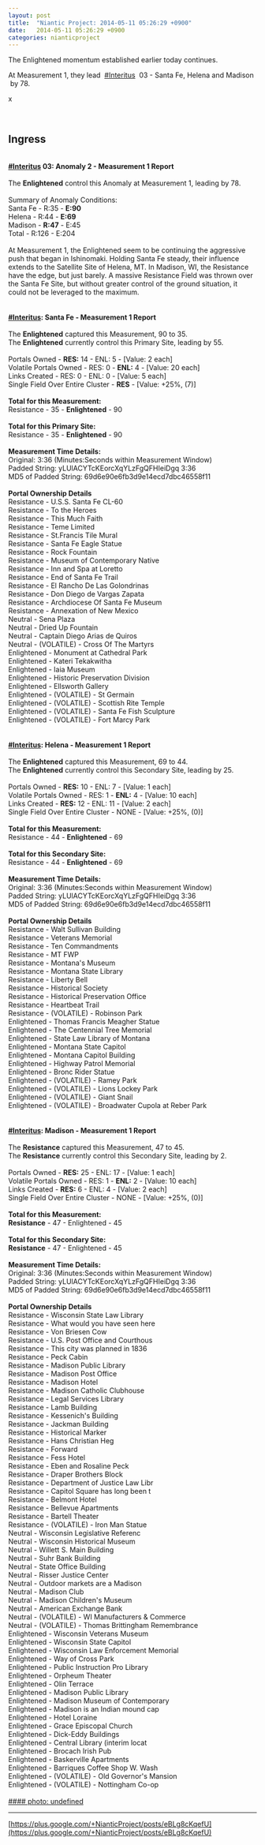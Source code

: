 ```yaml
---
layout: post
title:  "Niantic Project: 2014-05-11 05:26:29 +0900"
date:   2014-05-11 05:26:29 +0900
categories: nianticproject
---
```

The Enlightened momentum established earlier today continues.

At Measurement 1, they lead  [#Interitus](https://plus.google.com/s/%23Interitus "")  03 - Santa Fe, Helena and Madison  by 78.

x<div class="shared"><br /><h2>Ingress</h2><br /><b><a rel="nofollow" class="ot-hashtag" href="https://plus.google.com/s/%23Interitus">#Interitus</a></b><b> 03: Anomaly 2 - Measurement 1 Report</b><br /><br />The <b>Enlightened</b> control this Anomaly at Measurement 1, leading by 78.<br /><br />Summary of Anomaly Conditions:<br />Santa Fe - R:35 - <b>E:90</b><br />Helena - R:44 - <b>E:69</b><br />Madison - <b>R:47</b> - E:45<br />Total - R:126 - E:204<br /><br />At Measurement 1, the Enlightened seem to be continuing the aggressive push that began in Ishinomaki. Holding Santa Fe steady, their influence extends to the Satellite Site of Helena, MT. In Madison, WI, the Resistance have the edge, but just barely. A massive Resistance Field was thrown over the Santa Fe Site, but without greater control of the ground situation, it could not be leveraged to the maximum. <br /><br /><br /><b><a rel="nofollow" class="ot-hashtag" href="https://plus.google.com/s/%23Interitus">#Interitus</a></b><b>: Santa Fe - Measurement 1 Report</b><br /><br />The <b>Enlightened</b> captured this Measurement, 90 to 35.<br />The <b>Enlightened</b> currently control this Primary Site, leading by 55.<br /><br />Portals Owned - <b>RES:</b> 14 - ENL: 5 - [Value: 2 each]<br />Volatile Portals Owned - RES: 0 - <b>ENL:</b> 4 - [Value: 20 each]<br />Links Created - RES: 0 - ENL: 0 - [Value: 5 each]<br />Single Field Over Entire Cluster - <b>RES</b> - [Value: +25%, (7)]<br /><br /><b>Total for this Measurement:</b><br />Resistance - 35 - <b>Enlightened</b> - 90<br /><br /><b>Total for this Primary Site:</b><br />Resistance - 35 - <b>Enlightened</b> - 90<br /><br /><b>Measurement Time Details:</b><br />Original: 3:36 (Minutes:Seconds within Measurement Window)<br />Padded String: yLUlACYTcKEorcXqYLzFgQFHIeiDgq 3:36 <br />MD5 of Padded String: 69d6e90e6fb3d9e14ecd7dbc46558f11<br /><br /><b>Portal Ownership Details</b><br />Resistance - U.S.S. Santa Fe CL-60<br />Resistance - To the Heroes<br />Resistance - This Much Faith<br />Resistance - Teme Limited<br />Resistance - St.Francis Tile Mural<br />Resistance - Santa Fe Eagle Statue<br />Resistance - Rock Fountain <br />Resistance - Museum of Contemporary Native <br />Resistance - Inn and Spa at Loretto<br />Resistance - End of Santa Fe Trail<br />Resistance - El Rancho De Las Golondrinas<br />Resistance - Don Diego de Vargas Zapata<br />Resistance - Archdiocese Of Santa Fe Museum<br />Resistance - Annexation of New Mexico<br />Neutral - Sena Plaza<br />Neutral - Dried Up Fountain<br />Neutral - Captain Diego Arias de Quiros<br />Neutral - (VOLATILE) - Cross Of The Martyrs<br />Enlightened - Monument at Cathedral Park<br />Enlightened - Kateri Tekakwitha<br />Enlightened - Iaia Museum<br />Enlightened - Historic Preservation Division<br />Enlightened - Ellsworth Gallery<br />Enlightened - (VOLATILE) - St Germain<br />Enlightened - (VOLATILE) - Scottish Rite Temple<br />Enlightened - (VOLATILE) - Santa Fe Fish Sculpture<br />Enlightened - (VOLATILE) - Fort Marcy Park<br /><br /><br /><b><a rel="nofollow" class="ot-hashtag" href="https://plus.google.com/s/%23Interitus">#Interitus</a></b><b>: Helena - Measurement 1 Report</b><br /><br />The <b>Enlightened</b> captured this Measurement, 69 to 44.<br />The <b>Enlightened</b> currently control this Secondary Site, leading by 25.<br /><br />Portals Owned - <b>RES:</b> 10 - ENL: 7 - [Value: 1 each]<br />Volatile Portals Owned - RES: 1 - <b>ENL:</b> 4 - [Value: 10 each]<br />Links Created - <b>RES:</b> 12 - ENL: 11 - [Value: 2 each]<br />Single Field Over Entire Cluster - NONE - [Value: +25%, (0)]<br /><br /><b>Total for this Measurement:</b><br />Resistance - 44 - <b>Enlightened</b> - 69<br /><br /><b>Total for this Secondary Site:</b><br />Resistance - 44 - <b>Enlightened</b> - 69<br /><br /><b>Measurement Time Details:</b><br />Original: 3:36 (Minutes:Seconds within Measurement Window)<br />Padded String: yLUlACYTcKEorcXqYLzFgQFHIeiDgq 3:36 <br />MD5 of Padded String: 69d6e90e6fb3d9e14ecd7dbc46558f11<br /><br /><b>Portal Ownership Details</b><br />Resistance - Walt Sullivan Building <br />Resistance - Veterans Memorial<br />Resistance - Ten Commandments<br />Resistance - MT FWP<br />Resistance - Montana's Museum<br />Resistance - Montana State Library<br />Resistance - Liberty Bell<br />Resistance - Historical Society<br />Resistance - Historical Preservation Office<br />Resistance - Heartbeat Trail<br />Resistance - (VOLATILE) - Robinson Park<br />Enlightened - Thomas Francis Meagher Statue<br />Enlightened - The Centennial Tree Memorial<br />Enlightened - State Law Library of Montana<br />Enlightened - Montana State Capitol<br />Enlightened - Montana Capitol Building<br />Enlightened - Highway Patrol Memorial<br />Enlightened - Bronc Rider Statue<br />Enlightened - (VOLATILE) - Ramey Park<br />Enlightened - (VOLATILE) - Lions Lockey Park<br />Enlightened - (VOLATILE) - Giant Snail<br />Enlightened - (VOLATILE) - Broadwater Cupola at Reber Park<br /><br /><br /><b><a rel="nofollow" class="ot-hashtag" href="https://plus.google.com/s/%23Interitus">#Interitus</a></b><b>: Madison - Measurement 1 Report</b><br /><br />The <b>Resistance</b> captured this Measurement, 47 to 45.<br />The <b>Resistance</b> currently control this Secondary Site, leading by 2.<br /><br />Portals Owned - <b>RES:</b> 25 - ENL: 17 - [Value: 1 each]<br />Volatile Portals Owned - RES: 1 - <b>ENL:</b> 2 - [Value: 10 each]<br />Links Created - <b>RES:</b> 6 - ENL: 4 - [Value: 2 each]<br />Single Field Over Entire Cluster - NONE - [Value: +25%, (0)]<br /><br /><b>Total for this Measurement:</b><br /><b>Resistance</b> - 47 - Enlightened - 45<br /><br /><b>Total for this Secondary Site:</b><br /><b>Resistance</b> - 47 - Enlightened - 45<br /><br /><b>Measurement Time Details:</b><br />Original: 3:36 (Minutes:Seconds within Measurement Window)<br />Padded String: yLUlACYTcKEorcXqYLzFgQFHIeiDgq 3:36 <br />MD5 of Padded String: 69d6e90e6fb3d9e14ecd7dbc46558f11<br /><br /><b>Portal Ownership Details</b><br />Resistance - Wisconsin State Law Library<br />Resistance - What would you have seen here <br />Resistance - Von Briesen Cow<br />Resistance - U.S. Post Office and Courthous<br />Resistance - This city was planned in 1836<br />Resistance - Peck Cabin<br />Resistance - Madison Public Library<br />Resistance - Madison Post Office<br />Resistance - Madison Hotel<br />Resistance - Madison Catholic Clubhouse<br />Resistance - Legal Services Library<br />Resistance - Lamb Building<br />Resistance - Kessenich's Building<br />Resistance - Jackman Building<br />Resistance - Historical Marker<br />Resistance - Hans Christian Heg<br />Resistance - Forward<br />Resistance - Fess Hotel<br />Resistance - Eben and Rosaline Peck<br />Resistance - Draper Brothers Block<br />Resistance - Department of Justice Law Libr<br />Resistance - Capitol Square has long been t<br />Resistance - Belmont Hotel<br />Resistance - Bellevue Apartments<br />Resistance - Bartell Theater<br />Resistance - (VOLATILE) - Iron Man Statue<br />Neutral - Wisconsin Legislative Referenc<br />Neutral - Wisconsin Historical Museum<br />Neutral - Willett S. Main Building<br />Neutral - Suhr Bank Building<br />Neutral - State Office Building<br />Neutral - Risser Justice Center<br />Neutral - Outdoor markets are a Madison <br />Neutral - Madison Club<br />Neutral - Madison Children's Museum<br />Neutral - American Exchange Bank<br />Neutral - (VOLATILE) - WI Manufacturers &amp; Commerce<br />Neutral - (VOLATILE) - Thomas Brittingham Remembrance <br />Enlightened - Wisconsin Veterans Museum<br />Enlightened - Wisconsin State Capitol<br />Enlightened - Wisconsin Law Enforcement Memorial <br />Enlightened - Way of Cross Park <br />Enlightened - Public Instruction Pro Library<br />Enlightened - Orpheum Theater<br />Enlightened - Olin Terrace<br />Enlightened - Madison Public Library<br />Enlightened - Madison Museum of Contemporary<br />Enlightened - Madison is an Indian mound cap<br />Enlightened - Hotel Loraine<br />Enlightened - Grace Episcopal Church<br />Enlightened - Dick-Eddy Buildings<br />Enlightened - Central Library (interim locat<br />Enlightened - Brocach Irish Pub<br />Enlightened - Baskerville Apartments<br />Enlightened - Barriques Coffee Shop W. Wash<br />Enlightened - (VOLATILE) - Old Governor's Mansion<br />Enlightened - (VOLATILE) - Nottingham Co-op<br /><br /></div>
[#### photo: undefined](https://lh6.googleusercontent.com/-WB9utzUGAmk/U26KtuT7keI/AAAAAAAAv1E/NFqGKvJH4J8/startphoto.jpg "")
- - -
[https://plus.google.com/+NianticProject/posts/eBLg8cKqefU](https://plus.google.com/+NianticProject/posts/eBLg8cKqefU)
